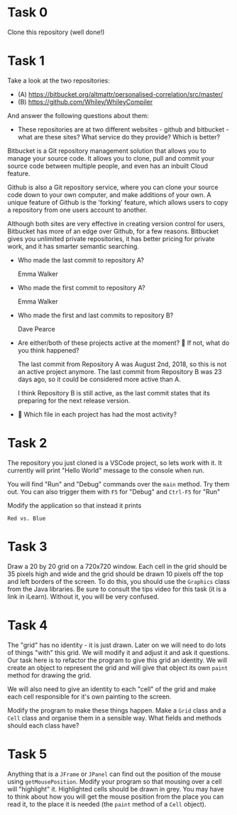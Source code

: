 # Task 0

Clone this repository (well done!)

# Task 1

Take a look at the two repositories:

  * (A) https://bitbucket.org/altmattr/personalised-correlation/src/master/
  * (B) https://github.com/Whiley/WhileyCompiler

And answer the following questions about them:

  * These repositories are at two different websites - github and bitbucket - what are these sites?  What service do they provide? Which is better?

   Bitbucket is a Git repository management solution that allows you to manage your source code. It allows you to clone, pull and commit your source code between multiple people, and even has an inbuilt Cloud feature.

  Github is also a Git repository service, where you can clone your source code down to your own computer, and make additions of your own. A unique feature of Github is the 'forking' feature, which allows users to copy a repository from one users account to another.

  Although both sites are very effective in creating version control for users, Bitbucket has more of an edge over Github, for a few reasons. Bitbucket gives you unlimited private repositories, it has better pricing for private work, and it has smarter semantic searching.


  * Who made the last commit to repository A?

    Emma Walker


  * Who made the first commit to repository A?

    Emma Walker 

  * Who made the first and last commits to repository B?

    Dave Pearce 

  * Are either/both of these projects active at the moment? 🤔 If not, what do you think happened?

    The last commit from Repository A was August 2nd, 2018, so this is not an active project anymore. 
    The last commit from Repository B was 23 days ago, so it could be considered more active than A.

    I think Repository B is still active, as the last commit states that its preparing for the next release version.

  * 🤔 Which file in each project has had the most activity?



# Task 2

The repository you just cloned is a VSCode project, so lets work with it.  It currently will print "Hello World" message to the console when run.

You will find "Run" and "Debug" commands over the `main` method.  Try them out.  You can also trigger them with `F5` for "Debug" and `Ctrl-F5` for "Run"

Modify the application so that instead it prints

~~~~~
Red vs. Blue
~~~~~

# Task 3

Draw a 20 by 20 grid on a 720x720 window.  Each cell in the grid should be 35 pixels high and wide and the grid should be drawn 10 pixels off the top and left borders of the screen.  To do this, you should use the `Graphics` class from the Java libraries.  Be sure to consult the tips video for this task (it is a link in iLearn).  Without it, you will be very confused.

# Task 4

The "grid" has no identity - it is just drawn.  Later on we will need to do lots of things "with" this grid.  We will modify it and adjust it and ask it questions.  Our task here is to refactor the program to give this grid an identity.  We will create an object to represent the grid and will give that object its own `paint` method for drawing the grid.

We will also need to give an identity to each "cell" of the grid and make each cell responsible for it's own painting to the screen.

Modify the program to make these things happen.  Make a `Grid` class and a `Cell` class and organise them in a sensible way.  What fields and methods should each class have?

# Task 5

Anything that is a `JFrame` or `JPanel` can find out the position of the mouse using `getMousePosition`.  Modify your program so that mousing over a cell will "highlight" it.  Highlighted cells should be drawn in grey.  You may have to think about how you will get the mouse position from the place you can read it, to the place it is needed (the `paint` method of a `Cell` object).
